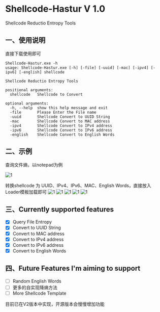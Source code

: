 # Shellcode-Hastur V 1.0
Shellcode Reductio Entropy Tools

## 一、使用说明

直接下载使用即可

```
Shellcode-Hastur.exe -h
usage: Shellcode-Hastur.exe [-h] [-file] [-uuid] [-mac] [-ipv4] [-ipv6] [-english] shellcode

Shellcode Reductio Entropy Tools

positional arguments:
  shellcode   Shellcode to Convert

optional arguments:
  -h, --help  show this help message and exit
  -file       Please Enter the File name
  -uuid       Shellcode Convert to UUID String
  -mac        Shellcode Convert to MAC address
  -ipv4       Shellcode Convert to IPv4 address
  -ipv6       Shellcode Convert to IPv6 address
  -english    Shellcode Convert to English Words
```

## 二、示例

查询文件熵，以notepad为例

![1](https://github.com/Haunted-Banshee/Shellcode-Hastur/blob/main/img/1.png)

转换shellcode 为 UUID、IPv4、IPv6、MAC、English Words，直接放入Loader模板加载即可
![1](https://github.com/Haunted-Banshee/Shellcode-Hastur/blob/main/img/2.png)
![1](https://github.com/Haunted-Banshee/Shellcode-Hastur/blob/main/img/3.png)
![1](https://github.com/Haunted-Banshee/Shellcode-Hastur/blob/main/img/4.png)
![1](https://github.com/Haunted-Banshee/Shellcode-Hastur/blob/main/img/5.png)
![1](https://github.com/Haunted-Banshee/Shellcode-Hastur/blob/main/img/6.png)
## 三、Currently supported features

- [x] Query File Entropy
- [x] Convert to UUID String
- [x] Convert to MAC address
- [x] Convert to IPv4 address
- [x] Convert to IPv6 address
- [x] Convert to English Words

## 四、Future Features I'm aiming to support

- [ ] Random English Words
- [ ] 更多的自实现降熵方法
- [ ] More Shellcode Template

目前已在V2版本中实现，开源版本会慢慢增加功能
